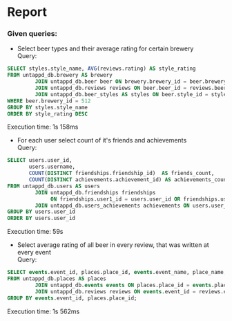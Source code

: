 # Report

### Given queries:
- Select beer types and their average rating for certain brewery <br/>
Query:
```sql
SELECT styles.style_name, AVG(reviews.rating) AS style_rating
FROM untappd_db.brewery AS brewery
         JOIN untappd_db.beer beer ON brewery.brewery_id = beer.brewery_id
         JOIN untappd_db.reviews reviews ON beer.beer_id = reviews.beer_id
         JOIN untappd_db.beer_styles AS styles ON beer.style_id = styles.style_id
WHERE beer.brewery_id = 512
GROUP BY styles.style_name
ORDER BY style_rating DESC
```
Execution time: 1s 158ms

- For each user select count of it's friends and achievements <br/>
Query:
```sql
SELECT users.user_id,
       users.username,
       COUNT(DISTINCT friendships.friendship_id)  AS friends_count,
       COUNT(DISTINCT achievements.achievement_id) AS achievements_count
FROM untappd_db.users AS users
         JOIN untappd_db.friendships friendships
              ON friendships.user1_id = users.user_id OR friendships.user2_id = users.user_id
         JOIN untappd_db.users_achievements achievements ON users.user_id = achievements.user_id
GROUP BY users.user_id
ORDER BY users.user_id
```
Execution time: 59s
- Select average rating of all beer in every review, that was written at every event <br/>
Query:
```sql
SELECT events.event_id, places.place_id, events.event_name, place_name, AVG(reviews.rating) AS avg_rating
FROM untappd_db.places AS places
         JOIN untappd_db.events events ON places.place_id = events.place_id
         JOIN untappd_db.reviews reviews ON events.event_id = reviews.event_id
GROUP BY events.event_id, places.place_id;
```
Execution time: 1s 562ms


